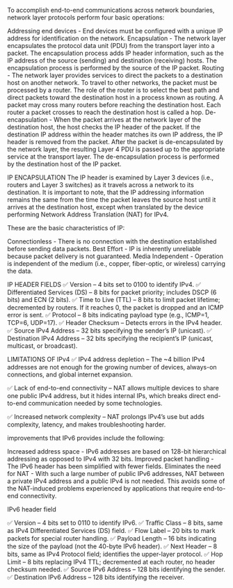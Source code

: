 To accomplish end-to-end communications across network boundaries, network layer protocols perform four basic operations:

Addressing end devices - End devices must be configured with a unique IP address for identification on the network.
Encapsulation - The network layer encapsulates the protocol data unit (PDU) from the transport layer into a packet. The encapsulation process adds IP header information, such as the IP address of the source (sending) and destination (receiving) hosts. The encapsulation process is performed by the source of the IP packet.
Routing - The network layer provides services to direct the packets to a destination host on another network. To travel to other networks, the packet must be processed by a router. The role of the router is to select the best path and direct packets toward the destination host in a process known as routing. A packet may cross many routers before reaching the destination host. Each router a packet crosses to reach the destination host is called a hop.
De-encapsulation - When the packet arrives at the network layer of the destination host, the host checks the IP header of the packet. If the destination IP address within the header matches its own IP address, the IP header is removed from the packet. After the packet is de-encapsulated by the network layer, the resulting Layer 4 PDU is passed up to the appropriate service at the transport layer. The de-encapsulation process is performed by the destination host of the IP packet.



IP ENCAPSULATION
The IP header is examined by Layer 3 devices (i.e., routers and Layer 3 switches) as it travels across a network to its destination. It is important to note, that the IP addressing information remains the same from the time the packet leaves the source host until it arrives at the destination host, except when translated by the device performing Network Address Translation (NAT) for IPv4.

These are the basic characteristics of IP:

Connectionless - There is no connection with the destination established before sending data packets.
Best Effort - IP is inherently unreliable because packet delivery is not guaranteed.
Media Independent - Operation is independent of the medium (i.e., copper, fiber-optic, or wireless) carrying the data.

IP HEADER FIELDS
✅ Version – 4 bits set to 0100 to identify IPv4.
✅ Differentiated Services (DS) – 8 bits for packet priority; includes DSCP (6 bits) and ECN (2 bits).
✅ Time to Live (TTL) – 8 bits to limit packet lifetime; decremented by routers. If it reaches 0, the packet is dropped and an ICMP error is sent.
✅ Protocol – 8 bits indicating payload type (e.g., ICMP=1, TCP=6, UDP=17).
✅ Header Checksum – Detects errors in the IPv4 header.
✅ Source IPv4 Address – 32 bits specifying the sender’s IP (unicast).
✅ Destination IPv4 Address – 32 bits specifying the recipient’s IP (unicast, multicast, or broadcast).

LIMITATIONS OF IPv4
✅ IPv4 address depletion – The ~4 billion IPv4 addresses are not enough for the growing number of devices, always-on connections, and global internet expansion.

✅ Lack of end-to-end connectivity – NAT allows multiple devices to share one public IPv4 address, but it hides internal IPs, which breaks direct end-to-end communication needed by some technologies.

✅ Increased network complexity – NAT prolongs IPv4’s use but adds complexity, latency, and makes troubleshooting harder.


improvements that IPv6 provides include the following:

Increased address space - IPv6 addresses are based on 128-bit hierarchical addressing as opposed to IPv4 with 32 bits.
Improved packet handling - The IPv6 header has been simplified with fewer fields.
Eliminates the need for NAT - With such a large number of public IPv6 addresses, NAT between a private IPv4 address and a public IPv4 is not needed. This avoids some of the NAT-induced problems experienced by applications that require end-to-end connectivity.

IPv6 header field

✅ Version – 4 bits set to 0110 to identify IPv6.
✅ Traffic Class – 8 bits, same as IPv4 Differentiated Services (DS) field.
✅ Flow Label – 20 bits to mark packets for special router handling.
✅ Payload Length – 16 bits indicating the size of the payload (not the 40-byte IPv6 header).
✅ Next Header – 8 bits, same as IPv4 Protocol field; identifies the upper-layer protocol.
✅ Hop Limit – 8 bits replacing IPv4 TTL; decremented at each router, no header checksum needed.
✅ Source IPv6 Address – 128 bits identifying the sender.
✅ Destination IPv6 Address – 128 bits identifying the receiver.

